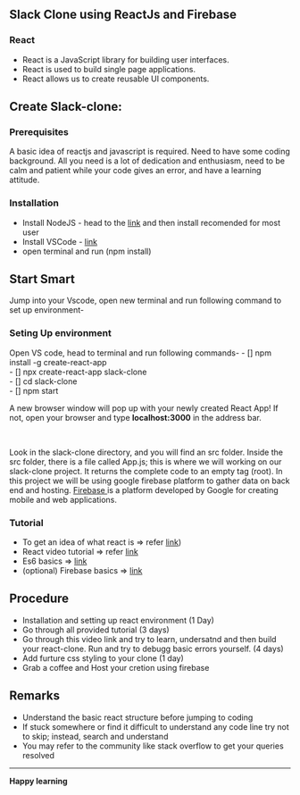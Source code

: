 <h2> Slack Clone using ReactJs and Firebase</h2>

<h3> React </h3>
<ul>
  <li> React is a JavaScript library for building user interfaces.</li>
  <li> React is used to build single page applications.</li>
  <li> React allows us to create reusable UI components.</li>
</ul>
<h2>Create Slack-clone:</h2>
<h3>Prerequisites</h3>
<p>A basic idea of reactjs and javascript is required. Need to have some coding background. All you need is a lot of dedication and enthusiasm, need to be calm and patient while your code gives an error, and have a learning attitude.<br></p>

<h3> Installation </h3>
<ul>
  <li>Install NodeJS - head to the <a href="https://nodejs.org/en/">link</a> and then install recomended for most user</li>
  <li>Install VSCode - <a href="https://code.visualstudio.com/download">link</a></li>
  <li> open terminal and run (npm install) </li>
</ul>


<h2>Start Smart</h2>
Jump into your Vscode, open new terminal and run following command to set up environment-<br>
<h3> Seting Up environment </h3>
Open VS code, head to terminal and run following commands-
- [] npm install -g create-react-app<br>
- [] npx create-react-app slack-clone<br>
- [] cd slack-clone<br>
- [] npm start<br>
<p>A new browser window will pop up with your newly created React App! If not, open your browser and type <b>localhost:3000</b> in the address bar.</p><br>
<p>Look in the slack-clone directory, and you will find an src folder. Inside the src folder, there is a file called App.js; this is where we will working on our slack-clone project. It returns the complete code to an empty tag (root). In this project we will be using  google firebase platform to gather data on back end and hosting. <a href="https://firebase.google.com/"> Firebase </a>is a platform developed by Google for creating mobile and web applications.</p>

<h3>Tutorial</h3>
<ul>
  <li> To get an idea of what react is => refer <a href="https://www.w3schools.com/react//"> link</a>)<br> </li>
  <li> React video tutorial => refer <a href="https://youtu.be/dGcsHMXbSOA">link</a></li>
  <li> Es6 basics => <a href="https://youtu.be/WZQc7RUAg18//">link</a></li>
  <li>(optional) Firebase basics => <a href="https://youtu.be/9kRgVxULbag">link</a></li>
</ul>

<h2>Procedure</h2>
<ul>
  <li>Installation and setting up react environment (1 Day)</li>
  <li>Go through all provided tutorial (3 days)</li>
  <li>Go through this video link and try to learn, undersatnd and then build your react-clone. Run and try to debugg basic errors yourself. (4 days)</li>
  <li>Add furture css styling to your clone (1 day)</li>
  <li>Grab a coffee  and Host your cretion using firebase</li>
</ul>

<h2>Remarks</h2>
<ul>
  <li>Understand the basic react structure before jumping to coding </li>
  <li>If stuck somewhere or find it difficult to understand any code line try not to skip; instead, search and understand</li>
  <li>You may refer to the community like stack overflow to get your queries resolved</li>
</ul>

<hr>
<strong>Happy learning</strong>
 

 


